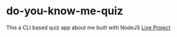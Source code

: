 # do-you-know-me-quiz
This a CLI based quiz app about me built with NodeJS
[Live Project](https://replit.com/@rahulbakshi4/Project-01?v=1)
